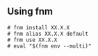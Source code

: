 ## Using fnm ###
```
# fnm install XX.X.X
# fnm alias XX.X.X default
# fnm use XX.X.X
# eval "$(fnm env --multi)"
```
